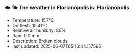 ### ☁️ 🌤️  The weather in Florianópolis is: Florianópolis

- Temperature: 15.7°C
- On flesh: 15.41°C
- Relative air humidity: 80%
- Rain: 0.0 mm
- Description: Broken clouds
- last updated: 2025-06-07T05:16:44.167595
